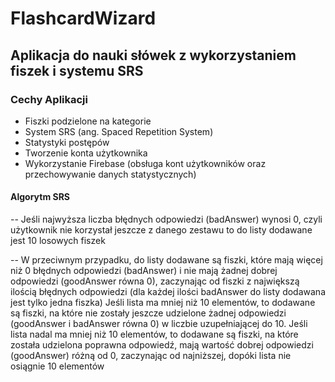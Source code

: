 # FlashcardWizard

## Aplikacja do nauki słówek z wykorzystaniem fiszek i systemu SRS

### Cechy Aplikacji
- Fiszki podzielone na kategorie
- System SRS (ang. Spaced Repetition System)
- Statystyki postępów
- Tworzenie konta użytkownika 
- Wykorzystanie Firebase (obsługa kont użytkowników oraz przechowywanie danych statystycznych)


#### Algorytm SRS

-- Jeśli najwyższa liczba błędnych odpowiedzi (badAnswer) wynosi 0, czyli użytkownik nie korzystał jeszcze z danego zestawu to do listy dodawane jest 10 losowych fiszek 

-- W przeciwnym przypadku, do listy dodawane są fiszki, które mają więcej niż 0 błędnych odpowiedzi (badAnswer) i nie mają żadnej dobrej odpowiedzi (goodAnswer równa 0), zaczynając od fiszki z największą ilością błędnych odpowiedzi (dla każdej ilości badAnswer do listy dodawana jest tylko jedna fiszka)
Jeśli lista ma mniej niż 10 elementów, to dodawane są fiszki, na które nie zostały jeszcze udzielone żadnej odpowiedzi (goodAnswer i badAnswer równa 0) w liczbie uzupełniającej do 10.
Jeśli lista nadal ma mniej niż 10 elementów, to dodawane są fiszki, na które została udzielona poprawna odpowiedź, mają wartość dobrej odpowiedzi (goodAnswer) różną od 0, zaczynając od najniższej, dopóki lista nie osiągnie 10 elementów
